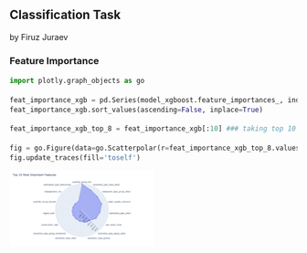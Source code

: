 ## Classification Task 

by Firuz Juraev 



### Feature Importance 

```python 
import plotly.graph_objects as go  

feat_importance_xgb = pd.Series(model_xgboost.feature_importances_, index = X_train.columns) 
feat_importance_xgb.sort_values(ascending=False, inplace=True) 

feat_importance_xgb_top_8 = feat_importance_xgb[:10] ### taking top 10 important features 

fig = go.Figure(data=go.Scatterpolar(r=feat_importance_xgb_top_8.values, theta=feat_importance_xgb_top_8.index)) 
fig.update_traces(fill='toself')  

```

<img src="scatterplot_feature_importance.png" width="50%" height="50%"> 
